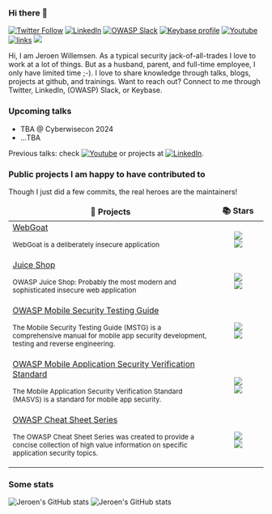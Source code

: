 ### Hi there 👋
[![Twitter Follow](https://img.shields.io/twitter/follow/commjoenie.svg?style=social&label=Follow)](https://twitter.com/commjoenie) [![LinkedIn](https://img.shields.io/badge/LinkedIn-blue?style=flat&logo=linkedin&labelColor=blue)](https://www.linkedin.com/in/jeroen-willemsen/) [![OWASP Slack](https://img.shields.io/badge/Owasp-Slack-Black)](https://owasp.slack.com/teams/U2E22UQ76) [![Keybase profile](https://img.shields.io/badge/pm-keybase-4c8eff.svg?style=flat-square&longCache=true)](https://keybase.io/jeroenwillemsen2) [![Youtube](https://img.shields.io/youtube/channel/subscribers/UCCMyMgK-Wr6xhStotRyiY8g?label=My%20talks%20and%20podcasts&style=social)](https://www.youtube.com/user/joenotubby/playlists) [![links](https://img.shields.io/badge/more-links-ff69b4.svg)](https://allmylinks.com/commjoenie) ![](https://komarev.com/ghpvc/?username=commjoen)

Hi, I am Jeroen Willemsen. As a typical security jack-of-all-trades I love to work at a lot of things. But as a husband, parent, and full-time employee, I only have limited time ;-). I love to share knowledge through talks, blogs, projects at github, and trainings. Want to reach out? Connect to me through Twitter, LinkedIn, (OWASP) Slack, or Keybase.

### Upcoming talks

- TBA @ Cyberwisecon 2024
- ...TBA

Previous talks: check [![Youtube](https://img.shields.io/youtube/channel/subscribers/UCCMyMgK-Wr6xhStotRyiY8g?label=My%20talks%20and%20podcasts&style=social)](https://www.youtube.com/user/joenotubby/playlists) or projects at [![LinkedIn](https://img.shields.io/badge/LinkedIn-blue?style=flat&logo=linkedin&labelColor=blue)](https://www.linkedin.com/in/jeroen-willemsen/).

### Public projects I am happy to have contributed to

Though I just did a few commits, the real heroes are the maintainers!
<table>
  <thead align="center">
    <tr border: none;>
      <td><b>🎁 Projects</b></td>
      <td><b>📚 Stars</b></td>
    </tr>
  </thead>
  <tbody>
    <tr>
      <td width="70%"><a href="https://github.com/WebGoat/WebGoat">WebGoat</a> <p><sub>WebGoat is a deliberately insecure application </sub></td>
      <td width=25px" align="center"> <a href="https://github.com/WebGoat/WebGoat"> <img src="https://img.shields.io/github/stars/WebGoat/WebGoat?label=stars"/>  <br/> <img src="https://img.shields.io/github/issues-raw/WebGoat/WebGoat"/></a></td>
    </tr>
    <tr>
      <td width="80%"><a href="https://github.com/juice-shop/juice-shop">Juice Shop</a> <p><sub>OWASP Juice Shop: Probably the most modern and sophisticated insecure web application</sub></p></td>
      <td width="20%" align="center"> <a href="https://github.com/juice-shop/juice-shop"> <img src="https://img.shields.io/github/stars/juice-shop/juice-shop?label=stars"/>  <br/>  <img src="https://img.shields.io/github/issues-raw/juice-shop/juice-shop"/></a></td>
    </tr>
    <tr>
      <td width="80%"><a href="https://github.com/OWASP/owasp-mstg">OWASP Mobile Security Testing Guide</a> <p><sub>The Mobile Security Testing Guide (MSTG) is a comprehensive manual for mobile app security development, testing and reverse engineering.</sub></p></td>
      <td width="20%" align="center"> <a href="https://github.com/OWASP/owasp-mstg"> <img src="https://img.shields.io/github/stars/OWASP/owasp-mstg?label=stars"/> <br/> <img src="https://img.shields.io/github/issues-raw/OWASP/owasp-mstg"/></a></td>
    </tr>
    <tr>
      <td width="80%"><a href="https://github.com/OWASP/owasp-MASVS">OWASP Mobile Application Security Verification Standard</a> <p><sub>The Mobile Application Security Verification Standard (MASVS) is a standard for mobile app security.</sub></p></td>
      <td width="20%" align="center"> <a href="https://github.com/OWASP/owasp-MASVS">  <img src="https://img.shields.io/github/stars/OWASP/owasp-masvs?label=stars"/> <br/> <img src="https://img.shields.io/github/issues-raw/OWASP/owasp-MASVS"/></a></td>
    </tr>
    <tr>
      <td width="80%"><a href="https://github.com/OWASP/CheatSheetSeries">OWASP Cheat Sheet Series</a> <p><sub>The OWASP Cheat Sheet Series was created to provide a concise collection of high value information on specific application security topics.</sub></p></td>
      <td width="20%" align="center"> <a href="https://github.com/OWASP/CheatSheetSeries"> <img src="https://img.shields.io/github/stars/OWASP/CheatSheetSeries?label=stars"/> <br/> <img src="https://img.shields.io/github/issues-raw/OWASP/CheatSheetSeries"/></a></td>
    </tr>
  </tbody>
</table>

### Some stats

![Jeroen's GitHub stats](https://github-readme-stats.vercel.app/api?username=commjoen&show_icons=true&theme=dark&include_all_commits=true&count_private=true) ![Jeroen's GitHub stats](https://github-readme-stats.vercel.app/api/top-langs/?username=commjoen&layout=compact&theme=dark&include_all_commits=true&count_private=true)
